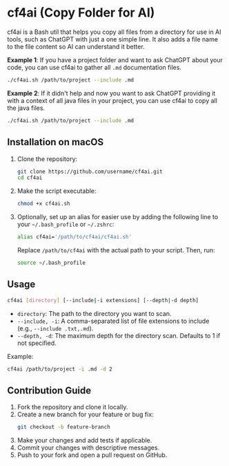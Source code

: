 # cf4ai (Copy Folder for AI)

cf4ai is a Bash util that helps you copy all files from a directory for use in AI tools, such as ChatGPT with just a one simple line. It also adds a file name to the file content so AI can understand it better.

**Example 1**: If you have a project folder and want to ask ChatGPT about your code, you can use cf4ai to gather all `.md` documentation files. 

```bash
./cf4ai.sh /path/to/project --include .md
```

**Example 2**: If it didn't help and now you want to ask ChatGPT providing it with a context of all java files in your project, you can use cf4ai to copy all the java files.

```bash
./cf4ai.sh /path/to/project --include .md
```

## Installation on macOS

1. Clone the repository:

   ```bash
   git clone https://github.com/username/cf4ai.git
   cd cf4ai
   ```

2. Make the script executable:

   ```bash
   chmod +x cf4ai.sh
   ```

3. Optionally, set up an alias for easier use by adding the following line to your `~/.bash_profile` or `~/.zshrc`:

   ```bash
   alias cf4ai='/path/to/cf4ai/cf4ai.sh'
   ```

   Replace `/path/to/cf4ai` with the actual path to your script. Then, run:

   ```bash
   source ~/.bash_profile
   ```

## Usage

```bash
cf4ai [directory] [--include|-i extensions] [--depth|-d depth]
```

- `directory`: The path to the directory you want to scan.
- `--include, -i`: A comma-separated list of file extensions to include (e.g., `--include .txt,.md`).
- `--depth, -d`: The maximum depth for the directory scan. Defaults to 1 if not specified.

Example:

```bash
cf4ai /path/to/project -i .md -d 2
```

## Contribution Guide

1. Fork the repository and clone it locally.
2. Create a new branch for your feature or bug fix:
   ```bash
   git checkout -b feature-branch
   ```
3. Make your changes and add tests if applicable.
4. Commit your changes with descriptive messages.
5. Push to your fork and open a pull request on GitHub.

